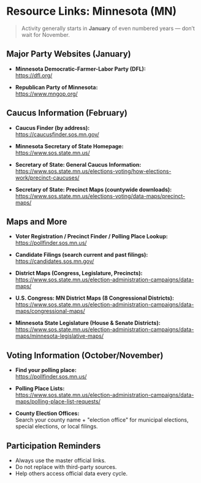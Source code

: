 # Resource Links: Minnesota (MN)

> Activity generally starts in **January** of even numbered years — don’t wait for November.

## Major Party Websites (January)

- **Minnesota Democratic-Farmer-Labor Party (DFL):**  
  <https://dfl.org/>
  
- **Republican Party of Minnesota:**  
  <https://www.mngop.org/>


## Caucus Information (February)

- **Caucus Finder (by address):**  
  <https://caucusfinder.sos.mn.gov/>

- **Minnesota Secretary of State Homepage:**  
  <https://www.sos.state.mn.us/>

- **Secretary of State: General Caucus Information:**  
  <https://www.sos.state.mn.us/elections-voting/how-elections-work/precinct-caucuses/>

- **Secretary of State: Precinct Maps (countywide downloads):**  
  <https://www.sos.state.mn.us/elections-voting/data-maps/precinct-maps/>


## Maps and More

- **Voter Registration / Precinct Finder / Polling Place Lookup:**  
  <https://pollfinder.sos.mn.us/>

- **Candidate Filings (search current and past filings):**  
  <https://candidates.sos.mn.gov/>

- **District Maps (Congress, Legislature, Precincts):**  
  <https://www.sos.state.mn.us/election-administration-campaigns/data-maps/>

- **U.S. Congress: MN District Maps (8 Congressional Districts):**  
  <https://www.sos.state.mn.us/election-administration-campaigns/data-maps/congressional-maps/>

- **Minnesota State Legislature (House & Senate Districts):**  
  <https://www.sos.state.mn.us/election-administration-campaigns/data-maps/minnesota-legislative-maps/>


## Voting Information (October/November)

- **Find your polling place:**  
  <https://pollfinder.sos.mn.us/>

- **Polling Place Lists:**  
  <https://www.sos.state.mn.us/election-administration-campaigns/data-maps/polling-place-list-requests/>

- **County Election Offices:**  
  Search your county name + "election office" for municipal elections, special elections, or local filings.


## Participation Reminders

- Always use the master official links.
- Do not replace with third-party sources.
- Help others access official data every cycle.
